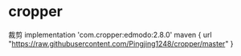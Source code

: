 # cropper
裁剪
implementation 'com.cropper:edmodo:2.8.0'
maven { url "https://raw.githubusercontent.com/Pingjing1248/cropper/master" }